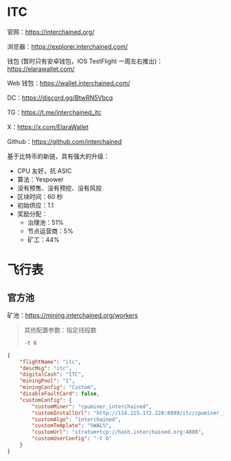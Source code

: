 # ITC

官网：https://interchained.org/

浏览器：https://explorer.interchained.com/

钱包 (暂时只有安卓钱包，IOS TestFlight 一周左右推出)：https://elarawallet.com/

Web 钱包：https://wallet.interchained.com/

DC：https://discord.gg/BtwRN5Vbcq

TG：https://t.me/interchained_itc

X：https://x.com/ElaraWallet

Github：https://github.com/interchained



基于比特币的新链，具有强大的升级：

- CPU 友好，抗 ASIC
- 算法：Yespower
- 没有预售、没有预挖、没有风投
- 区块时间：60 秒
- 初始供应：1.1
- 奖励分配：
  - 治理池：51%
  - 节点运营商：5%
  - 矿工：44%



# 飞行表

## 官方池

矿池：https://mining.interchained.org/workers

> 其他配置参数：指定线程数
>
> ```ini
> -t 6
> ```



```json
{
    "flightName": "itc",
    "descMsg": "itc",
    "digitalCash": "ITC",
    "miningPool": "1",
    "miningConfig": "Custom",
    "disableFaultCard": false,
    "customConfig": {
        "customMiner": "cpuminer_interchained",
        "customInstallUrl": "http://114.215.172.228:8899/itc/cpuminer_interchained-20250904.d.tar.gz",
        "customAlgo": "interchained",
        "customTemplate": "%WAL%",
        "customUrl": "stratum+tcp://hash.interchained.org:4888",
        "customUserConfig": "-t 6"
    }
}
```



